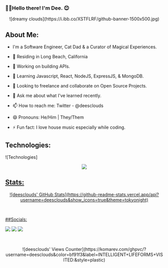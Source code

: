### 👋🏾Hello there! I'm Dee. 😊 

<p align="center">![dreamy clouds](https://i.ibb.co/XSTFLRF/github-banner-1500x500.jpg)</p>


## About Me:
 * I'm a Software Engineer, Cat Dad & a Curator of Magical Experiences.

 * 🌴 Residing in Long Beach, California
 * 🔭 Working on building APIs.
 * 🌱 Learning Javascript, React, NodeJS, ExpressJS, & MongoDB. 
 * 👯 Looking to freelance and collaborate on Open Source Projects. 
 * 💬 Ask me about what I've learned recently.
 * 📫 How to reach me: Twitter - @deesclouds
 * 😄 Pronouns: He/Him | They/Them
 * ⚡ Fun fact: I love house music especially while coding.

## Technologies:
![Technologies]<p align="center"><a href="https://skillicons.dev"><img src="https://skillicons.dev/icons?i=html,css,js,react,nodejs,express,mongodb,py,git,bash,cs,linux,vscode,powershell,dotnet,azure&theme=dark&perline=8" /></p>

## Stats:
<p align="center">![deesclouds' GitHub Stats](https://github-readme-stats.vercel.app/api?username=deesclouds&show_icons=true&theme=tokyonight)</p> 

<br>

##Socials:
<p align="center>
 <a href="https://twitter.com/deesclouds" alt="deesclouds twitter" target="_blank"><img src="https://img.shields.io/badge/-@deesclouds-1a1b27?logo=twitter&logoColor=70a5fd&style=plastic"/></a>
 <a href="https://linkedin.com/in/deesclouds" alt="deesclouds linkedin" target="_blank"><img src="https://img.shields.io/badge/-Darnell Davis-1a1b27?logo=linkedin&logoColor=70a5fd&style=plastic"/></a> 
 <a href="maillto:deescloud+github@protonmail.com" alt="deesclouds email" target="_blank"><img src="https://img.shields.io/badge/-deescloud+github@protonmail.com-1a1b27?logo=protonmail&logoColor=70a5fd&style=plastic"/></a>
</p>

<br>

<p align="center">![deesclouds' Views Counter](https://komarev.com/ghpvc/?username=deesclouds&color=bf91f3&label=INTELLIGENT+LIFEFORMS+VISITED:&style=plastic)</p> 

